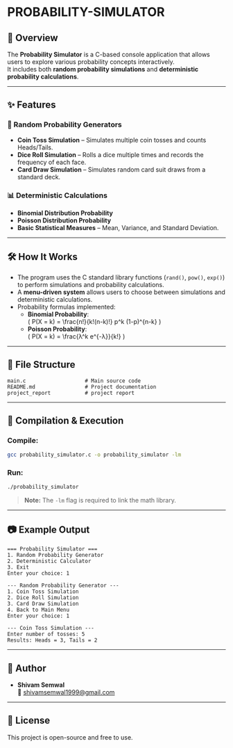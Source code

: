 # PROBABILITY-SIMULATOR

## 📌 Overview
The **Probability Simulator** is a C-based console application that allows users to explore various probability concepts interactively.  
It includes both **random probability simulations** and **deterministic probability calculations**.

---

## ✨ Features
### 🎲 Random Probability Generators
- **Coin Toss Simulation** – Simulates multiple coin tosses and counts Heads/Tails.
- **Dice Roll Simulation** – Rolls a dice multiple times and records the frequency of each face.
- **Card Draw Simulation** – Simulates random card suit draws from a standard deck.

### 📊 Deterministic Calculations
- **Binomial Distribution Probability**
- **Poisson Distribution Probability**
- **Basic Statistical Measures** – Mean, Variance, and Standard Deviation.

---

## 🛠 How It Works
- The program uses the C standard library functions (`rand()`, `pow()`, `exp()`) to perform simulations and probability calculations.
- A **menu-driven system** allows users to choose between simulations and deterministic calculations.
- Probability formulas implemented:
    - **Binomial Probability**:  
      \( P(X = k) = \frac{n!}{k!(n-k)!} p^k (1-p)^{n-k} \)
    - **Poisson Probability**:  
      \( P(X = k) = \frac{λ^k e^{-λ}}{k!} \)

---

## 📂 File Structure
```
main.c                   # Main source code
README.md                # Project documentation
project_report           # project report
```

---

## 🚀 Compilation & Execution
### Compile:
```bash
gcc probability_simulator.c -o probability_simulator -lm
```

### Run:
```bash
./probability_simulator
```

> **Note:** The `-lm` flag is required to link the math library.

---

## 📷 Example Output
```
=== Probability Simulator ===
1. Random Probability Generator
2. Deterministic Calculator
3. Exit
Enter your choice: 1

--- Random Probability Generator ---
1. Coin Toss Simulation
2. Dice Roll Simulation
3. Card Draw Simulation
4. Back to Main Menu
Enter your choice: 1

--- Coin Toss Simulation ---
Enter number of tosses: 5
Results: Heads = 3, Tails = 2
```

---

## 📌 Author
- **Shivam Semwal**  
  📧 shivamsemwal1999@gmail.com

---

## 📜 License
This project is open-source and free to use.
